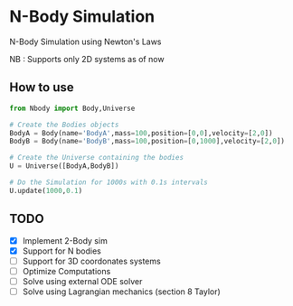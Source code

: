 # N-Body Simulation

N-Body Simulation using Newton's Laws

NB : Supports only 2D systems as of now

## How to use

```python
from Nbody import Body,Universe

# Create the Bodies objects
BodyA = Body(name='BodyA',mass=100,position=[0,0],velocity=[2,0])
BodyB = Body(name='BodyB',mass=100,position=[0,1000],velocity=[2,0])

# Create the Universe containing the bodies
U = Universe([BodyA,BodyB])

# Do the Simulation for 1000s with 0.1s intervals
U.update(1000,0.1)
```

## TODO

- [x] Implement 2-Body sim
- [x] Support for N bodies
- [ ] Support for 3D coordonates systems
- [ ] Optimize Computations
- [ ] Solve using external ODE solver
- [ ] Solve using Lagrangian mechanics (section 8 Taylor)